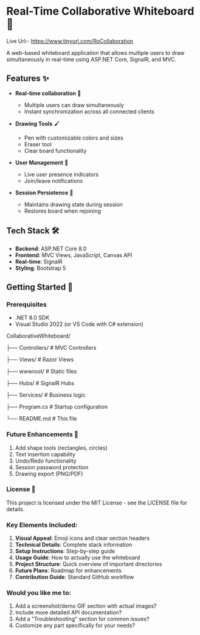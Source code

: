 # Real-Time Collaborative Whiteboard 🎨

Live Url:- https://www.tinyurl.com/RoCollaboration 

A web-based whiteboard application that allows multiple users to draw simultaneously in real-time using ASP.NET Core, SignalR, and MVC.

## Features ✨

- **Real-time collaboration** 👥  
  - Multiple users can draw simultaneously
  - Instant synchronization across all connected clients

- **Drawing Tools** 🖌️  
  - Pen with customizable colors and sizes
  - Eraser tool
  - Clear board functionality

- **User Management** 👤  
  - Live user presence indicators
  - Join/leave notifications

- **Session Persistence** 💾  
  - Maintains drawing state during session
  - Restores board when rejoining

## Tech Stack 🛠️

- **Backend**: ASP.NET Core 8.0
- **Frontend**: MVC Views, JavaScript, Canvas API
- **Real-time**: SignalR
- **Styling**: Bootstrap 5

## Getting Started 🚀

### Prerequisites
- .NET 8.0 SDK
- Visual Studio 2022 (or VS Code with C# extension)

CollaborativeWhiteboard/

├── Controllers/             # MVC Controllers

├── Views/                   # Razor Views

├── wwwroot/                 # Static files

├── Hubs/                    # SignalR Hubs

├── Services/                # Business logic

├── Program.cs               # Startup configuration

└── README.md                # This file

### Future Enhancements 🔮

1. Add shape tools (rectangles, circles)
2. Text insertion capability
3. Undo/Redo functionality
4. Session password protection
5. Drawing export (PNG/PDF)

### License 📜
This project is licensed under the MIT License - see the LICENSE file for details.


### Key Elements Included:
1. **Visual Appeal**: Emoji icons and clear section headers
2. **Technical Details**: Complete stack information
3. **Setup Instructions**: Step-by-step guide
4. **Usage Guide**: How to actually use the whiteboard
5. **Project Structure**: Quick overview of important directories
6. **Future Plans**: Roadmap for enhancements
7. **Contribution Guide**: Standard GitHub workflow

### Would you like me to:
1. Add a screenshot/demo GIF section with actual images?
2. Include more detailed API documentation?
3. Add a "Troubleshooting" section for common issues?
4. Customize any part specifically for your needs?
